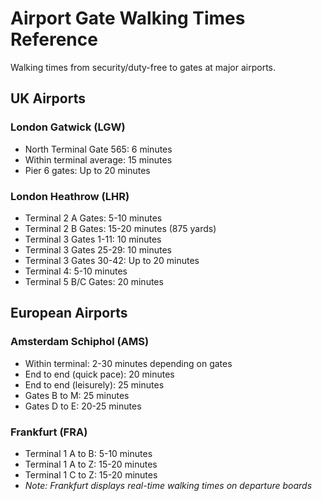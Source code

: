 # Airport Gate Walking Times Reference

Walking times from security/duty-free to gates at major airports.

## UK Airports

### London Gatwick (LGW)

- North Terminal Gate 565: 6 minutes
- Within terminal average: 15 minutes
- Pier 6 gates: Up to 20 minutes

### London Heathrow (LHR)

- Terminal 2 A Gates: 5-10 minutes
- Terminal 2 B Gates: 15-20 minutes (875 yards)
- Terminal 3 Gates 1-11: 10 minutes
- Terminal 3 Gates 25-29: 10 minutes
- Terminal 3 Gates 30-42: Up to 20 minutes
- Terminal 4: 5-10 minutes
- Terminal 5 B/C Gates: 20 minutes

## European Airports

### Amsterdam Schiphol (AMS)

- Within terminal: 2-30 minutes depending on gates
- End to end (quick pace): 20 minutes
- End to end (leisurely): 25 minutes
- Gates B to M: 25 minutes
- Gates D to E: 20-25 minutes

### Frankfurt (FRA)

- Terminal 1 A to B: 5-10 minutes
- Terminal 1 A to Z: 15-20 minutes
- Terminal 1 C to Z: 15-20 minutes
- *Note: Frankfurt displays real-time walking times on departure boards*
